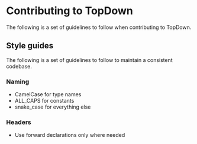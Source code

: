 # Contributing to TopDown
The following is a set of guidelines to follow when contributing to TopDown.

## Style guides
The following is a set of guidelines to follow to maintain a consistent codebase.

### Naming
* CamelCase for type names
* ALL_CAPS for constants
* snake_case for everything else

### Headers
* Use forward declarations only where needed
  